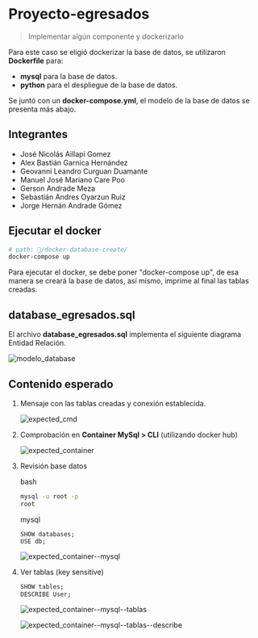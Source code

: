 <h1>Proyecto-egresados</h1>

> Implementar algún componente y dockerizarlo

Para este caso se eligió dockerizar la base de datos, se utilizaron **Dockerfile** para:
  - **mysql** para la base de datos.
  - **python** para el despliegue de la base de datos.
  
Se juntó con un **docker-compose.yml**, el modelo de la base de datos se presenta más abajo.

## Integrantes
   - José Nicolás Aillapi Gomez
   - Alex Bastián Garnica Hernández
   - Geovanni Leandro Curguan Duamante
   - Manuel José Mariano Care Poo
   - Gerson Andrade Meza
   - Sebastián Andres Oyarzun Ruiz
   - Jorge Hernán Andrade Gómez

## Ejecutar el docker

```bash
# path: 📁/docker-database-create/
docker-compose up
```
Para ejecutar el docker, se debe poner "docker-compose up", de esa manera se creará la base de datos, así mismo, imprime al final las tablas creadas.


## database_egresados.sql
El archivo **database_egresados.sql** implementa el siguiente diagrama Entidad Relación.

![modelo_database](https://i.imgur.com/mGse35q.png)

## Contenido esperado
1. Mensaje con las tablas creadas y conexión establecida.

    ![expected_cmd](https://i.imgur.com/EVPz9rv.png)

2. Comprobación en **Container MySql > CLI** (utilizando docker hub)
  
    ![expected_container](https://i.imgur.com/pEJuBF3.png)
  
3. Revisión base datos
    <p style="color='#787878'">bash</p>

    ```bash
    mysql -u root -p
    root
    ```
    <p style="color='#787878'">mysql</p>
    
    ```mysql
    SHOW databases;
    USE db;
    ```
  
    ![expected_container--mysql](https://i.imgur.com/RhVUkjh.png)
  
4. Ver tablas (key sensitive)

    ```bash
    SHOW tables;
    DESCRIBE User;
    ```

    ![expected_container--mysql--tablas](https://i.imgur.com/iYe3WUX.png)

    ![expected_container--mysql--tablas--describe](https://i.imgur.com/V00HmcA.png)
    
